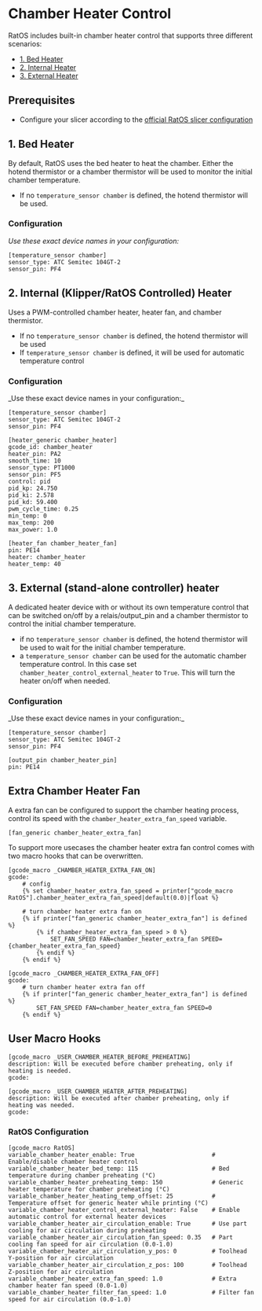 # Chamber Heater Control

RatOS includes built-in chamber heater control that supports three different scenarios:

- [1. Bed Heater](#1-bed-heater)
- [2. Internal Heater](#2-internal-heater)
- [3. External Heater](#3-external-heater)

## Prerequisites

- Configure your slicer according to the [official RatOS slicer configuration](../slicers.md)

## 1. Bed Heater

By default, RatOS uses the bed heater to heat the chamber. Either the hotend thermistor or a chamber thermistor will be used to monitor the initial chamber temperature.

- If no `temperature_sensor chamber` is defined, the hotend thermistor will be used.

### Configuration

_Use these exact device names in your configuration:_

```
[temperature_sensor chamber]
sensor_type: ATC Semitec 104GT-2
sensor_pin: PF4
```

## 2. Internal (Klipper/RatOS Controlled) Heater

Uses a PWM-controlled chamber heater, heater fan, and chamber thermistor.

- If no `temperature_sensor chamber` is defined, the hotend thermistor will be used
- If `temperature_sensor chamber` is defined, it will be used for automatic temperature control

### Configuration

<div className="text-amber-300 font-medium">
_Use these exact device names in your configuration:_
</div>

```
[temperature_sensor chamber]
sensor_type: ATC Semitec 104GT-2
sensor_pin: PF4

[heater_generic chamber_heater]
gcode_id: chamber_heater
heater_pin: PA2
smooth_time: 10
sensor_type: PT1000
sensor_pin: PF5
control: pid
pid_kp: 24.750
pid_ki: 2.578
pid_kd: 59.400
pwm_cycle_time: 0.25
min_temp: 0
max_temp: 200
max_power: 1.0

[heater_fan chamber_heater_fan]
pin: PE14
heater: chamber_heater
heater_temp: 40
```

## 3. External (stand-alone controller) heater

A dedicated heater device with or without its own temperature control that can be switched on/off by a relais/output_pin and a chamber thermistor to control the initial chamber temperature.

- if no `temperature_sensor chamber` is defined, the hotend thermistor will be used to wait for the initial chamber temperature.
- a `temperature_sensor chamber` can be used for the automatic chamber temperature control. In this case set `chamber_heater_control_external_heater` to `True`. This will turn the heater on/off when needed.

### Configuration

<div className="text-amber-300 font-medium">
_Use these exact device names in your configuration:_
</div>

```
[temperature_sensor chamber]
sensor_type: ATC Semitec 104GT-2
sensor_pin: PF4

[output_pin chamber_heater_pin]
pin: PE14
```

## Extra Chamber Heater Fan

A extra fan can be configured to support the chamber heating process, control its speed with the `chamber_heater_extra_fan_speed` variable.

```
[fan_generic chamber_heater_extra_fan]
```

To support more usecases the chamber heater extra fan control comes with two macro hooks that can be overwritten.

```
[gcode_macro _CHAMBER_HEATER_EXTRA_FAN_ON]
gcode:
	# config
	{% set chamber_heater_extra_fan_speed = printer["gcode_macro RatOS"].chamber_heater_extra_fan_speed|default(0.0)|float %}

	# turn chamber heater extra fan on
	{% if printer["fan_generic chamber_heater_extra_fan"] is defined %}
		{% if chamber_heater_extra_fan_speed > 0 %}
			SET_FAN_SPEED FAN=chamber_heater_extra_fan SPEED={chamber_heater_extra_fan_speed}
		{% endif %}
	{% endif %}
```

```
[gcode_macro _CHAMBER_HEATER_EXTRA_FAN_OFF]
gcode:
	# turn chamber heater extra fan off
	{% if printer["fan_generic chamber_heater_extra_fan"] is defined %}
		SET_FAN_SPEED FAN=chamber_heater_extra_fan SPEED=0
	{% endif %}
```

## User Macro Hooks

```
[gcode_macro _USER_CHAMBER_HEATER_BEFORE_PREHEATING]
description: Will be executed before chamber preheating, only if heating is needed.
gcode:

[gcode_macro _USER_CHAMBER_HEATER_AFTER_PREHEATING]
description: Will be executed after chamber preheating, only if heating was needed.
gcode:
```

### RatOS Configuration

```
[gcode_macro RatOS]
variable_chamber_heater_enable: True                      # Enable/disable chamber heater control
variable_chamber_heater_bed_temp: 115                     # Bed temperature during chamber preheating (°C)
variable_chamber_heater_preheating_temp: 150              # Generic heater temperature for chamber preheating (°C)
variable_chamber_heater_heating_temp_offset: 25           # Temperature offset for generic heater while printing (°C)
variable_chamber_heater_control_external_heater: False    # Enable automatic control for external heater devices
variable_chamber_heater_air_circulation_enable: True      # Use part cooling for air circulation during preheating
variable_chamber_heater_air_circulation_fan_speed: 0.35   # Part cooling fan speed for air circulation (0.0-1.0)
variable_chamber_heater_air_circulation_y_pos: 0          # Toolhead Y-position for air circulation
variable_chamber_heater_air_circulation_z_pos: 100        # Toolhead Z-position for air circulation
variable_chamber_heater_extra_fan_speed: 1.0              # Extra chamber heater fan speed (0.0-1.0)
variable_chamber_heater_filter_fan_speed: 1.0             # Filter fan speed for air circulation (0.0-1.0)
```
